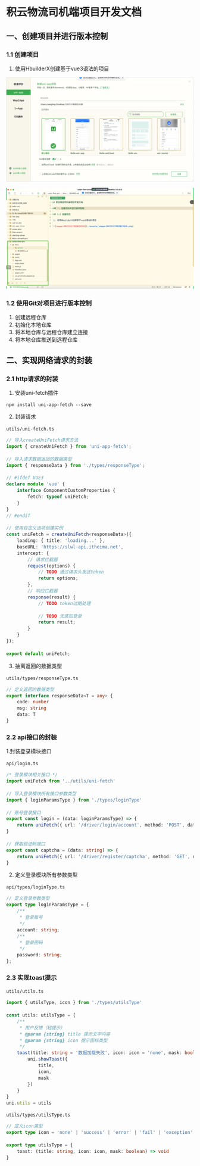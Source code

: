 # 积云物流司机端项目开发文档

## 一、创建项目并进行版本控制

### 1.1 创建项目

1. 使用HbuilderX创建基于vue3语法的项目

![image-20231227092023956](./assets/image-20231227092023956.png)

![image-20231227092055588](./assets/image-20231227092055588.png)

### 1.2 使用Git对项目进行版本控制

1. 创建远程仓库
2. 初始化本地仓库
3. 将本地仓库与远程仓库建立连接
4. 将本地仓库推送到远程仓库



## 二、实现网络请求的封装

### 2.1 http请求的封装

1. 安装uni-fetch插件

```shell
npm install uni-app-fetch --save
```

2. 封装请求

`utils/uni-fetch.ts`

```typescript
// 导入createUniFetch请求方法
import { createUniFetch } from 'uni-app-fetch';

// 导入请求数据返回的数据类型
import { responseData } from './types/responseType';

// #ifdef VUE3
declare module 'vue' {
	interface ComponentCustomProperties {
		fetch: typeof uniFetch;
	}
}
// #endif

// 使用自定义选项创建实例
const uniFetch = createUniFetch<responseData>({
	loading: { title: 'loading...' },
	baseURL: 'https://slwl-api.itheima.net',
	intercept: {
		// 请求拦截器
		request(options) {
			// TODO 通过请求头发送token
			return options;
		},
		// 响应拦截器
		response(result) {
			// TODO token过期处理

			// TODO 无感知登录
			return result;
		}
	}
});

export default uniFetch;

```

3. 抽离返回的数据类型

`utils/types/responseType.ts`

```typescript
// 定义返回的数据类型
export interface responseData<T = any> {
	code: number
	msg: string
	data: T
}
```

### 2.2 api接口的封装

1.封装登录模块接口

`api/login.ts`

```typescript
/* 登录模块相关接口 */
import uniFetch from '../utils/uni-fetch'

// 导入登录模块所有接口参数类型
import { loginParamsType } from './types/loginType'

// 账号登录接口
export const login = (data: loginParamsType) => {
	return uniFetch({ url: '/driver/login/account', method: 'POST', data })
}

// 获取验证码接口
export const captcha = (data: string) => {
	return uniFetch({ url: '/driver/register/captcha', method: 'GET', data })
}

```

2. 定义登录模块所有参数类型

`api/types/loginType.ts`

```typescript
// 定义登录参数类型
export type loginParamsType = {
	/**
	 * 登录账号
	 */
	account: string;
	/**
	 * 登录密码
	 */
	password: string;
};

```

### 2.3 实现toast提示

`utils/utils.ts`

```typescript
import { utilsType, icon } from './types/utilsType'

const utils: utilsType = {
	/**
	 * 用户反馈（轻提示）
	 * @param {string} title 提示文字内容
	 * @param {string} icon 提示图标类型
	 */
	toast(title: string = '数据加载失败', icon: icon = 'none', mask: boolean = true) {
		uni.showToast({
			title,
			icon,
			mask
		})
	}
}
uni.utils = utils


```

`utils/types/utilsType.ts`

```typescript
// 定义icon类型
export type icon = 'none' | 'success' | 'error' | 'fail' | 'exception' | 'loading'

export type utilsType = {
	toast: (title: string, icon: icon, mask: boolean) => void
}

```

